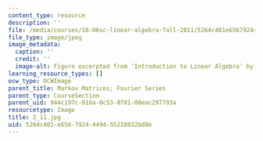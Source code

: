 ```yaml
---
content_type: resource
description: ''
file: /media/courses/18-06sc-linear-algebra-fall-2011/5264c401e6567924449455218032bd8e_2_11.jpg
file_type: image/jpeg
image_metadata:
  caption: ''
  credit: ''
  image-alt: Figure excerpted from 'Introduction to Linear Algebra' by G.S. Strang
learning_resource_types: []
ocw_type: OCWImage
parent_title: Markov Matrices; Fourier Series
parent_type: CourseSection
parent_uid: 944c197c-016a-0c53-8f01-08eac297793a
resourcetype: Image
title: 2_11.jpg
uid: 5264c401-e656-7924-4494-55218032bd8e
---
```

